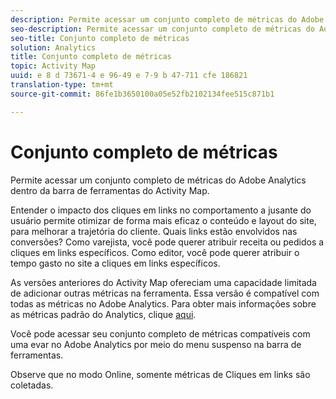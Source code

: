 ```yaml
---
description: Permite acessar um conjunto completo de métricas do Adobe Analytics dentro da barra de ferramentas do Activity Map.
seo-description: Permite acessar um conjunto completo de métricas do Adobe Analytics dentro da barra de ferramentas do Activity Map.
seo-title: Conjunto completo de métricas
solution: Analytics
title: Conjunto completo de métricas
topic: Activity Map
uuid: e 8 d 73671-4 e 96-49 e 7-9 b 47-711 cfe 186821
translation-type: tm+mt
source-git-commit: 86fe1b3650100a05e52fb2102134fee515c871b1

---
```



# Conjunto completo de métricas

Permite acessar um conjunto completo de métricas do Adobe Analytics dentro da barra de ferramentas do Activity Map.

Entender o impacto dos cliques em links no comportamento a jusante do usuário permite otimizar de forma mais eficaz o conteúdo e layout do site, para melhorar a trajetória do cliente. Quais links estão envolvidos nas conversões? Como varejista, você pode querer atribuir receita ou pedidos a cliques em links específicos. Como editor, você pode querer atribuir o tempo gasto no site a cliques em links específicos.

As versões anteriores do Activity Map ofereciam uma capacidade limitada de adicionar outras métricas na ferramenta. Essa versão é compatível com todas as métricas no Adobe Analytics. Para obter mais informações sobre as métricas padrão do Analytics, clique [aqui](https://marketing.adobe.com/resources/help/en_US/reference/metrics.html).

Você pode acessar seu conjunto completo de métricas compatíveis com uma evar no Adobe Analytics por meio do menu suspenso na barra de ferramentas.

Observe que no modo Online, somente métricas de Cliques em links são coletadas.
